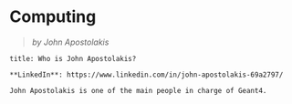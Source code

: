 # Computing

> _by John Apostolakis_

```ad-info
title: Who is John Apostolakis?

**LinkedIn**: https://www.linkedin.com/in/john-apostolakis-69a2797/

John Apostolakis is one of the main people in charge of Geant4.

```




